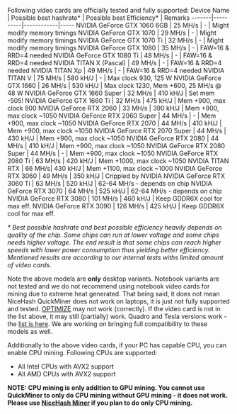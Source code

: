 Following video cards are officially tested and fully supported:
Device Name | Possible best hashrate* | Possible best Efficiency* | Remarks
-------|----------|------------|-----
NVIDIA GeForce GTX 1060 6GB | 25 MH/s | - | Might modify memory timings
NVIDIA GeForce GTX 1070 | 29 MH/s | - | Might modify memory timings
NVIDIA GeForce GTX 1070 Ti | 32 MH/s | - | Might modify memory timings
NVIDIA GeForce GTX 1080 | 35 MH/s | - | FAW=16 & RRD=4 needed
NVIDIA GeForce GTX 1080 Ti | 48 MH/s | - | FAW=16 & RRD=4 needed
NVIDIA TITAN X (Pascal) | 49 MH/s | - | FAW=16 & RRD=4 needed
NVIDIA TITAN Xp | 49 MH/s | - | FAW=16 & RRD=4 needed
NVIDIA TITAN V | 75 MH/s | 580 kH/J | - | Max clock 930, 125 W
NVIDIA GeForce GTX 1660 | 26 MH/s | 530 kH/J | Max clock 1230, Mem +600, 25 MH/s @ 48 W
NVIDIA GeForce GTX 1660 Super | 32 MH/s | 410 kH/J | Set mem -505!
NVIDIA GeForce GTX 1660 Ti | 32 MH/s | 475 kH/J | Mem +900, max clock 900
NVIDIA GeForce RTX 2060 | 33 MH/s | 390 kH/J | Mem +900, max clock ~1050
NVIDIA GeForce RTX 2060 Super | 44 MH/s | - | Mem +900, max clock ~1050
NVIDIA GeForce RTX 2070 | 44 MH/s | 410 kH/J | Mem +900, max clock ~1050
NVIDIA GeForce RTX 2070 Super | 44 MH/s | 430 kH/J | Mem +900, max clock ~1050
NVIDIA GeForce RTX 2080 | 44 MH/s | 410 kH/J | Mem +900, max clock ~1050
NVIDIA GeForce RTX 2080 Super | 44 MH/s | - | Mem +900, max clock ~1050
NVIDIA GeForce RTX 2080 Ti | 63 MH/s | 420 kH/J | Mem +1000, max clock ~1050
NVIDIA TITAN RTX | 66 MH/s| 430 kH/J | Mem +1100, max clock ~1000
NVIDIA GeForce RTX 3060 | 49 MH/s | 350 kH/J | Crippled by NVIDIA
NVIDIA GeForce RTX 3060 Ti | 63 MH/s | 520 kH/J | 62-64 MH/s - depends on chip
NVIDIA GeForce RTX 3070 | 64 MH/s | 525 kH/J | 62-64 MH/s - depends on chip
NVIDIA GeForce RTX 3080 | 101 MH/s | 460 kH/J | Keep GDDR6X cool for max eff.
NVIDIA GeForce RTX 3090 | 126 MH/s | 425 kH/J | Keep GDDR6X cool for max eff.

_* Best possible hashrate and best possible efficiency heavily depends on quality of the chip. Some chips can run at lower voltage and some chips needs higher voltage. The end result is that some chips can reach higher speeds with lower power consumption thus yielding better efficiency. Mentioned results are according to our internal tests withs limited amount of video cards._

Note the above models are **only** desktop variants. Notebook variants are not tested and we do not recommend using notebook video cards for mining due to extreme heat generated. That being said, it does not mean NiceHash QuickMiner does not work on laptops, it is just not fully supported and tested. [OPTIMIZE](https://github.com/nicehash/NiceHashQuickMiner/wiki/One-click-Optimizations) may not work (correctly). If the video card is not in the list above, it may still (partially) work. Quadro and Tesla versions work - the [list is here](https://github.com/nicehash/NiceHashQuickMiner/wiki/Enterprise-mining). We are working on bringing full compatibility to these models as well.

Additionally to the above video cards, if your PC has capable CPU, you can enable CPU mining. Following CPUs are supported:
* All Intel CPUs with AVX2 support
* All AMD CPUs with AVX2 support

**NOTE: CPU mining is only addition to GPU mining. You cannot use QuickMiner to only do CPU mining without GPU mining - it does not work. Please use [NiceHash Miner](https://github.com/nicehash/NiceHashMiner) if you plan to do only CPU mining.**